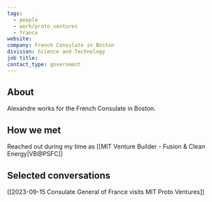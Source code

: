 ```yaml
---
tags:
  - people
  - work/proto_ventures
  - france
website: 
company: French Consulate in Boston
division: Science and Technology
job title: 
contact_type: government
---
```

## About
Alexandre works for the French Consulate in Boston.

## How we met
Reached out during my time as [[MIT Venture Builder - Fusion & Clean Energy|VB@PSFC]]

## Selected conversations
[[2023-09-15 Consulate General of France visits MIT Proto Ventures]]